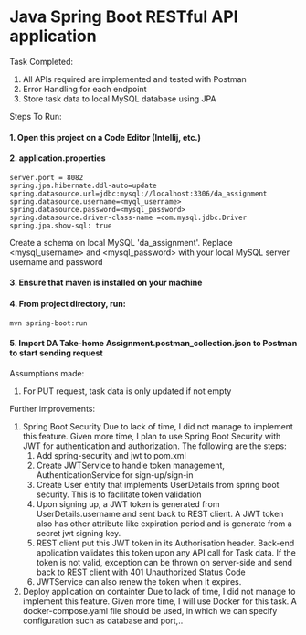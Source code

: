 # Java Spring Boot RESTful API application

Task Completed:
1. All APIs required are implemented and tested with Postman
2. Error Handling for each endpoint
3. Store task data to local MySQL database using JPA 

Steps To Run:
#### 1. Open this project on a Code Editor (Intellij, etc.) 
#### 2. application.properties
    server.port = 8082
    spring.jpa.hibernate.ddl-auto=update
    spring.datasource.url=jdbc:mysql://localhost:3306/da_assignment
    spring.datasource.username=<myql_username>
    spring.datasource.password=<mysql_password>
    spring.datasource.driver-class-name =com.mysql.jdbc.Driver
    spring.jpa.show-sql: true
Create a schema on local MySQL 'da_assignment'. Replace <mysql_username> and <mysql_password> with your local MySQL server username and password
#### 3. Ensure that maven is installed on your machine
#### 4. From project directory, run:
    mvn spring-boot:run
#### 5. Import DA Take-home Assignment.postman_collection.json to Postman to start sending request

Assumptions made:
1. For PUT request, task data is only updated if not empty

Further improvements:
1. Spring Boot Security
    Due to lack of time, I did not manage to implement this feature. Given more time, I plan to use Spring Boot Security with JWT for authentication and authorization. 
    The following are the steps:
    1. Add spring-security and jwt to pom.xml
    2. Create JWTService to handle token management, AuthenticationService for sign-up/sign-in
    3. Create User entity that implements UserDetails from spring boot security. This is to facilitate token validation
    4. Upon signing up, a JWT token is generated from UserDetails.username and sent back to REST client. A JWT token also has other attribute like expiration period and is generate from a secret jwt signing key.
    5. REST client put this JWT token in its Authorisation header. Back-end application validates this token upon any API call for Task data. If the token is not valid, exception can be thrown on server-side and send back to REST client with 401 Unauthorized Status Code
    6. JWTService can also renew the token when it expires.
2. Deploy application on containter
    Due to lack of time, I did not manage to implement this feature. Given more time, I will use Docker for this task. A docker-compose.yaml file should be used, in which we can specify configuration such as database and port,..















